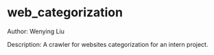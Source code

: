 # web_categorization
Author: Wenying Liu

Description: A crawler for websites categorization for an intern project.
